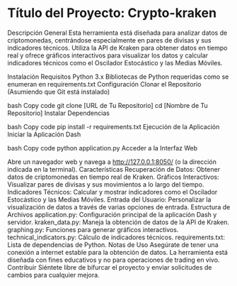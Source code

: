 # Título del Proyecto: Crypto-kraken

Descripción General
Esta herramienta está diseñada para analizar datos de criptomonedas, centrándose especialmente en pares de divisas y sus indicadores técnicos. Utiliza la API de Kraken para obtener datos en tiempo real y ofrece gráficos interactivos para visualizar los datos y calcular indicadores técnicos como el Oscilador Estocástico y las Medias Móviles.

Instalación
Requisitos
Python 3.x
Bibliotecas de Python requeridas como se enumeran en requirements.txt
Configuración
Clonar el Repositorio (Asumiendo que Git está instalado)

bash
Copy code
git clone [URL de Tu Repositorio]
cd [Nombre de Tu Repositorio]
Instalar Dependencias

bash
Copy code
pip install -r requirements.txt
Ejecución de la Aplicación
Iniciar la Aplicación Dash

bash
Copy code
python application.py
Acceder a la Interfaz Web

Abre un navegador web y navega a http://127.0.0.1:8050/ (o la dirección indicada en la terminal).
Características
Recuperación de Datos: Obtener datos de criptomonedas en tiempo real de Kraken.
Gráficos Interactivos: Visualizar pares de divisas y sus movimientos a lo largo del tiempo.
Indicadores Técnicos: Calcular y mostrar indicadores como el Oscilador Estocástico y las Medias Móviles.
Entrada del Usuario: Personalizar la visualización de datos a través de varias opciones de entrada.
Estructura de Archivos
application.py: Configuración principal de la aplicación Dash y servidor.
kraken_data.py: Maneja la obtención de datos de la API de Kraken.
graphing.py: Funciones para generar gráficos interactivos.
technical_indicators.py: Cálculo de indicadores técnicos.
requirements.txt: Lista de dependencias de Python.
Notas de Uso
Asegúrate de tener una conexión a internet estable para la obtención de datos.
La herramienta está diseñada con fines educativos y no para operaciones de trading en vivo.
Contribuir
Siéntete libre de bifurcar el proyecto y enviar solicitudes de cambios para cualquier mejora.